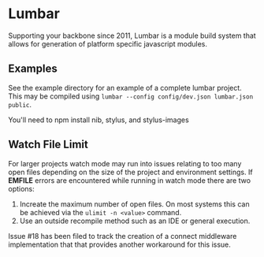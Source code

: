 # Lumbar

Supporting your backbone since 2011, Lumbar is a module build system that allows for generation of platform specific javascript modules.

## Examples

See the example directory for an example of a complete lumbar project. This may be compiled using `lumbar --config config/dev.json lumbar.json public`.


You'll need to npm install nib, stylus, and stylus-images

## Watch File Limit

For larger projects watch mode may run into issues relating to too many open files depending
on the size of the project and environment settings. If **EMFILE** errors are encountered while
running in watch mode there are two options:

  1. Increate the maximum number of open files. On most systems this can be achieved
      via the `ulimit -n <value>` command.
  1. Use an outside recompile method such as an IDE or general execution.

Issue #18 has been filed to track the creation of a connect middleware implementation that
that provides another workaround for this issue.
